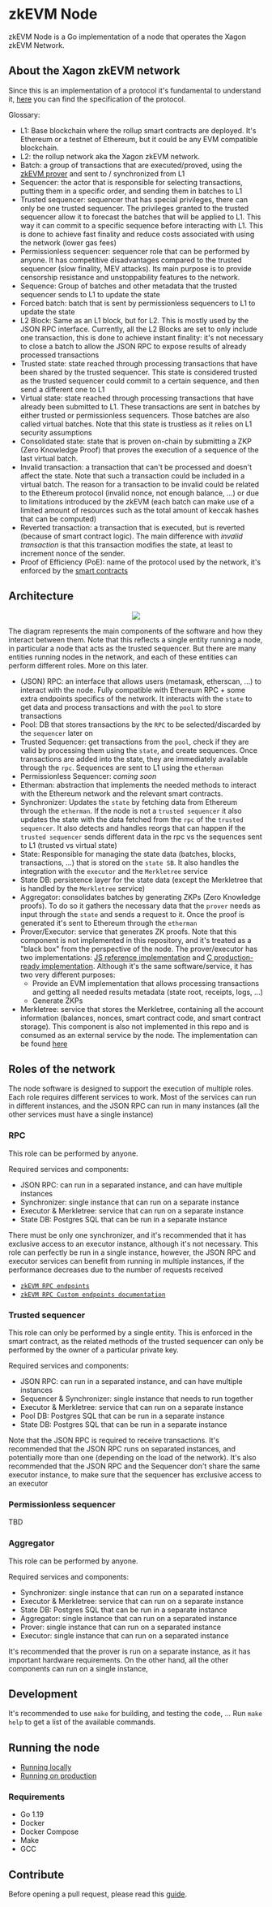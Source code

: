 # zkEVM Node

zkEVM Node is a Go implementation of a node that operates the Xagon zkEVM Network.

## About the Xagon zkEVM network

Since this is an implementation of a protocol it's fundamental to understand it, [here](https://zkevm.xagon.technology/docs/zknode/zknode-overview) you can find the specification of the protocol.

Glossary:

- L1: Base blockchain where the rollup smart contracts are deployed. It's Ethereum or a testnet of Ethereum, but it could be any EVM compatible blockchain.
- L2: the rollup network aka the Xagon zkEVM network.
- Batch: a group of transactions that are executed/proved, using the [zkEVM prover](https://github.com/okx/zkevm-prover) and sent to / synchronized from L1
- Sequencer: the actor that is responsible for selecting transactions, putting them in a specific order, and sending them in batches to L1
- Trusted sequencer: sequencer that has special privileges, there can only be one trusted sequencer. The privileges granted to the trusted sequencer allow it to forecast the batches that will be applied to L1. This way it can commit to a specific sequence before interacting with L1. This is done to achieve fast finality and reduce costs associated with using the network (lower gas fees)
- Permissionless sequencer: sequencer role that can be performed by anyone. It has competitive disadvantages compared to the trusted sequencer (slow finality, MEV attacks). Its main purpose is to provide censorship resistance and unstoppability features to the network.
- Sequence: Group of batches and other metadata that the trusted sequencer sends to L1 to update the state
- Forced batch: batch that is sent by permissionless sequencers to L1 to update the state
- L2 Block: Same as an L1 block, but for L2. This is mostly used by the JSON RPC interface. Currently, all the L2 Blocks are set to only include one transaction, this is done to achieve instant finality: it's not necessary to close a batch to allow the JSON RPC to expose results of already processed transactions
- Trusted state: state reached through processing transactions that have been shared by the trusted sequencer. This state is considered trusted as the trusted sequencer could commit to a certain sequence, and then send a different one to L1
- Virtual state: state reached through processing transactions that have already been submitted to L1. These transactions are sent in batches by either trusted or permissionless sequencers. Those batches are also called virtual batches. Note that this state is trustless as it relies on L1 security assumptions
- Consolidated state: state that is proven on-chain by submitting a ZKP (Zero Knowledge Proof) that proves the execution of a sequence of the last virtual batch.
- Invalid transaction: a transaction that can't be processed and doesn't affect the state. Note that such a transaction could be included in a virtual batch. The reason for a transaction to be invalid could be related to the Ethereum protocol (invalid nonce, not enough balance, ...) or due to limitations introduced by the zkEVM (each batch can make use of a limited amount of resources such as the total amount of keccak hashes that can be computed)
- Reverted transaction: a transaction that is executed, but is reverted (because of smart contract logic). The main difference with *invalid transaction* is that this transaction modifies the state, at least to increment nonce of the sender.
- Proof of Efficiency (PoE): name of the protocol used by the network, it's enforced by the [smart contracts](https://github.com/okx/zkevm-contracts)

## Architecture

<p align="center">
  <img src="./docs/architecture.drawio.png"/>
</p>

The diagram represents the main components of the software and how they interact between them. Note that this reflects a single entity running a node, in particular a node that acts as the trusted sequencer. But there are many entities running nodes in the network, and each of these entities can perform different roles. More on this later.

- (JSON) RPC: an interface that allows users (metamask, etherscan, ...) to interact with the node. Fully compatible with Ethereum RPC + some extra endpoints specifics of the network. It interacts with the `state` to get data and process transactions and with the `pool` to store transactions
- Pool: DB that stores transactions by the `RPC` to be selected/discarded by the `sequencer` later on
- Trusted Sequencer: get transactions from the `pool`, check if they are valid by processing them using the `state`, and create sequences. Once transactions are added into the state, they are immediately available through the `rpc`. Sequences are sent to L1 using the `etherman`
- Permissionless Sequencer: *coming soon*
- Etherman: abstraction that implements the needed methods to interact with the Ethereum network and the relevant smart contracts.
- Synchronizer: Updates the `state` by fetching data from Ethereum through the `etherman`. If the node is not a `trusted sequencer` it also updates the state with the data fetched from the `rpc` of the `trusted sequencer`. It also detects and handles reorgs that can happen if the `trusted sequencer` sends different data in the rpc vs the sequences sent to L1 (trusted vs virtual state)
- State: Responsible for managing the state data (batches, blocks, transactions, ...) that is stored on the `state SB`. It also handles the integration with the `executor` and the `Merkletree` service
- State DB: persistence layer for the state data (except the Merkletree that is handled by the `Merkletree` service)
- Aggregator: consolidates batches by generating ZKPs (Zero Knowledge proofs). To do so it gathers the necessary data that the `prover` needs as input through the `state` and sends a request to it. Once the proof is generated it's sent to Ethereum through the `etherman`
- Prover/Executor: service that generates ZK proofs. Note that this component is not implemented in this repository, and it's treated as a "black box" from the perspective of the node. The prover/executor has two implementations: [JS reference implementation](https://github.com/okx/zkevm-proverjs) and [C production-ready implementation](https://github.com/okx/zkevm-prover). Although it's the same software/service, it has two very different purposes:
  - Provide an EVM implementation that allows processing transactions and getting all needed results metadata (state root, receipts, logs, ...)
  - Generate ZKPs
- Merkletree: service that stores the Merkletree, containing all the account information (balances, nonces, smart contract code, and smart contract storage). This component is also not implemented in this repo and is consumed as an external service by the node. The implementation can be found [here](https://github.com/okx/zkevm-prover)

## Roles of the network

The node software is designed to support the execution of multiple roles. Each role requires different services to work. Most of the services can run in different instances, and the JSON RPC can run in many instances (all the other services must have a single instance)

### RPC

This role can be performed by anyone.

Required services and components:

- JSON RPC: can run in a separated instance, and can have multiple instances
- Synchronizer: single instance that can run on a separate instance
- Executor & Merkletree: service that can run on a separate instance
- State DB: Postgres SQL that can be run in a separate instance

There must be only one synchronizer, and it's recommended that it has exclusive access to an executor instance, although it's not necessary. This role can perfectly be run in a single instance, however, the JSON RPC and executor services can benefit from running in multiple instances, if the performance decreases due to the number of requests received

- [`zkEVM RPC endpoints`](./docs/json-rpc-endpoints.md)
- [`zkEVM RPC Custom endpoints documentation`](./docs/zkEVM-custom-endpoints.md)

### Trusted sequencer

This role can only be performed by a single entity. This is enforced in the smart contract, as the related methods of the trusted sequencer can only be performed by the owner of a particular private key.

Required services and components:

- JSON RPC: can run in a separated instance, and can have multiple instances
- Sequencer & Synchronizer: single instance that needs to run together
- Executor & Merkletree: service that can run on a separate instance
- Pool DB: Postgres SQL that can be run in a separate instance
- State DB: Postgres SQL that can be run in a separate instance

Note that the JSON RPC is required to receive transactions. It's recommended that the JSON RPC runs on separated instances, and potentially more than one (depending on the load of the network). It's also recommended that the JSON RPC and the Sequencer don't share the same executor instance, to make sure that the sequencer has exclusive access to an executor

### Permissionless sequencer

TBD

### Aggregator

This role can be performed by anyone.

Required services and components:

- Synchronizer: single instance that can run on a separated instance
- Executor & Merkletree: service that can run on a separate instance
- State DB: Postgres SQL that can be run in a separate instance
- Aggregator: single instance that can run on a separated instance
- Prover: single instance that can run on a separated instance
- Executor: single instance that can run on a separated instance

It's recommended that the prover is run on a separate instance, as it has important hardware requirements. On the other hand, all the other components can run on a single instance,

## Development

It's recommended to use `make` for building, and testing the code, ... Run `make help` to get a list of the available commands.

## Running the node

- [Running locally](docs/running_local.md)
- [Running on production](docs/production-setup.md)

### Requirements

- Go 1.19
- Docker
- Docker Compose
- Make
- GCC

## Contribute

Before opening a pull request, please read this [guide](CONTRIBUTING.md).


